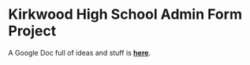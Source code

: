 # Kirkwood High School Admin Form Project

A Google Doc full of ideas and stuff is **[here](https://docs.google.com/document/d/1aed7nxXCR_WJu4Y-SY1graMBUFgnhSEfwI2GB8XtUqw/edit?usp=sharing)**.
